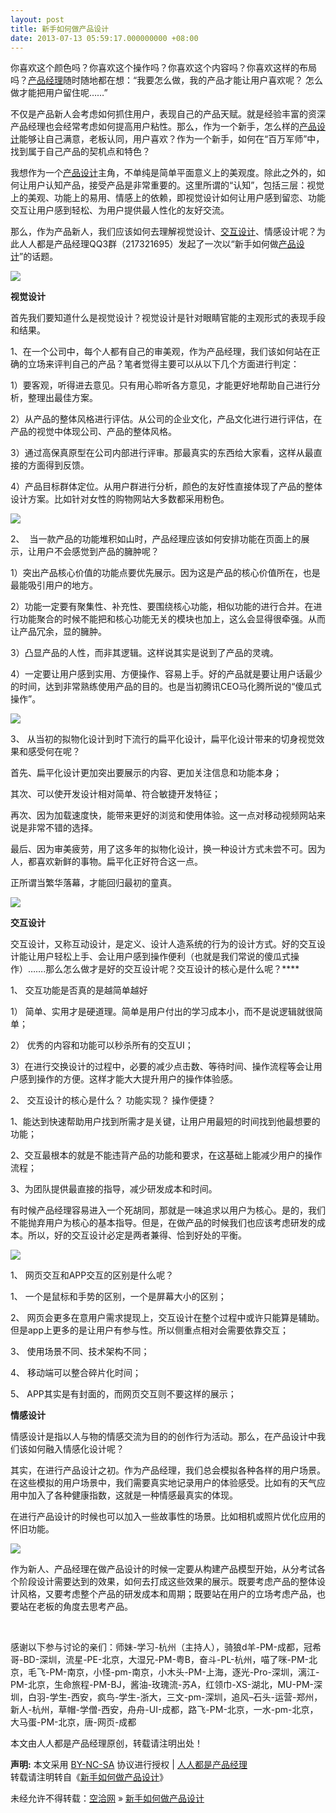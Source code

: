 ```yaml
---
layout: post
title: 新手如何做产品设计
date: 2013-07-13 05:59:17.000000000 +08:00
---
```


你喜欢这个颜色吗？你喜欢这个操作吗？你喜欢这个内容吗？你喜欢这样的布局吗？<span class="wp_keywordlink_affiliate">[产品经理](http://www.woshipm.com/tag/%E4%BA%A7%E5%93%81%E7%BB%8F%E7%90%86 "产品经理")</span>随时随地都在想：“我要怎么做，我的产品才能让用户喜欢呢？ 怎么做才能把用户留住呢……”

不仅是产品新人会考虑如何抓住用户，表现自己的产品天赋。就是经验丰富的资深产品经理也会经常考虑如何提高用户粘性。那么，作为一个新手，怎么样的<span class="wp_keywordlink_affiliate">[产品设计](http://www.woshipm.com/tag/%E4%BA%A7%E5%93%81%E8%AE%BE%E8%AE%A1 "产品设计")</span>能够让自己满意，老板认同，用户喜欢？作为一个新手，如何在“百万军师”中，找到属于自己产品的契机点和特色？

我想作为一个<span class="wp_keywordlink_affiliate">[产品设计](http://www.woshipm.com/tag/%E4%BA%A7%E5%93%81%E8%AE%BE%E8%AE%A1 "查看 产品设计 中的全部文章")</span>主角，不单纯是简单平面意义上的美观度。除此之外的，如何让用户认知产品，接受产品是非常重要的。这里所谓的“认知”，包括三层：视觉上的美观、功能上的易用、情感上的依赖，即视觉设计如何让用户感到留恋、功能交互让用户感到轻松、为用户提供最人性化的友好交流。

那么，作为产品新人，我们应该如何去理解视觉设计、<span class="wp_keywordlink_affiliate">[交互设计](http://www.woshipm.com/tag/%E4%BA%A4%E4%BA%92%E8%AE%BE%E8%AE%A1 "交互设计")</span>、情感设计呢？为此人人都是产品经理QQ3群（217321695）发起了一次以“新手如何做<span class="wp_keywordlink_affiliate">[产品设计](http://www.woshipm.com/tag/%E4%BA%A7%E5%93%81%E8%AE%BE%E8%AE%A1 "查看 产品设计 中的全部文章")</span>”的话题。

[![](http://www.woshipm.com/wp-content/uploads/2013/07/16.jpg)](http://www.woshipm.com/wp-content/uploads/2013/07/16.jpg)

**视觉设计**

首先我们要知道什么是视觉设计？视觉设计是针对眼睛官能的主观形式的表现手段和结果。

1、在一个公司中，每个人都有自己的审美观，作为产品经理，我们该如何站在正确的立场来评判自己的产品？笔者觉得主要可以从以下几个方面进行判定：

1）要客观，听得进去意见。只有用心聆听各方意见，才能更好地帮助自己进行分析，整理出最佳方案。

2）从产品的整体风格进行评估。从公司的企业文化，产品文化进行进行评估，在产品的视觉中体现公司、产品的整体风格。

3）通过高保真原型在公司内部进行评审。那最真实的东西给大家看，这样从最直接的方面得到反馈。

4）产品目标群体定位。从用户群进行分析，颜色的友好性直接体现了产品的整体设计方案。比如针对女性的购物网站大多数都采用粉色。

[![](http://www.woshipm.com/wp-content/uploads/2013/07/24.jpg)](http://www.woshipm.com/wp-content/uploads/2013/07/24.jpg)

2、  当一款产品的功能堆积如山时，产品经理应该如何安排功能在页面上的展示，让用户不会感觉到产品的臃肿呢？

1）突出产品核心价值的功能点要优先展示。因为这是产品的核心价值所在，也是最能吸引用户的地方。

2）功能一定要有聚集性、补充性、要围绕核心功能，相似功能的进行合并。在进行功能聚合的时候不能把和核心功能无关的模块也加上，这么会显得很牵强。从而让产品冗余，显的臃肿。

3）凸显产品的人性，而非其逻辑。这样说其实是说到了产品的灵魂。

4）一定要让用户感到实用、方便操作、容易上手。好的产品就是要让用户话最少的时间，达到非常熟练使用产品的目的。也是当初腾讯CEO马化腾所说的“傻瓜式操作”。

[![](http://www.woshipm.com/wp-content/uploads/2013/07/34-300x162.jpg)](http://www.woshipm.com/wp-content/uploads/2013/07/34.jpg)

3、 从当初的拟物化设计到时下流行的扁平化设计，扁平化设计带来的切身视觉效果和感受何在呢？

首先、扁平化设计更加突出要展示的内容、更加关注信息和功能本身；

其次、可以使开发设计相对简单、符合敏捷开发特征；

再次、因为加载速度快，能带来更好的浏览和使用体验。这一点对移动视频网站来说是非常不错的选择。

最后、因为审美疲劳，用了这多年的拟物化设计，换一种设计方式未尝不可。因为人，都喜欢新鲜的事物。扁平化正好符合这一点。

正所谓当繁华落幕，才能回归最初的童真。

[![](http://www.woshipm.com/wp-content/uploads/2013/07/41.jpg)](http://www.woshipm.com/wp-content/uploads/2013/07/41.jpg)

**交互设计**

交互设计，又称互动设计，是定义、设计人造系统的行为的设计方式。好的交互设计能让用户轻松上手、会让用户感到操作便利（也就是我们常说的傻瓜式操作）…….那么怎么做才是好的交互设计呢？交互设计的核心是什么呢？****

1、 交互功能是否真的是越简单越好

1） 简单、实用才是硬道理。简单是用户付出的学习成本小，而不是说逻辑就很简单；

2） 优秀的内容和功能可以秒杀所有的交互UI；

3）在进行交换设计的过程中，必要的减少点击数、等待时间、操作流程等会让用户感到操作的方便。这样才能大大提升用户的操作体验感。

2、 交互设计的核心是什么？ 功能实现？ 操作便捷？

1、能达到快速帮助用户找到所需才是关键，让用户用最短的时间找到他最想要的功能；

2、交互最根本的就是不能违背产品的功能和要求，在这基础上能减少用户的操作流程；

3、为团队提供最直接的指导，减少研发成本和时间。

有时候产品经理容易进入一个死胡同，那就是一味追求以用户为核心。是的，我们不能抛弃用户为核心的基本指导。但是，在做产品的时候我们也应该考虑研发的成本。所以，好的交互设计必定是两者兼得、恰到好处的平衡。

[![](http://www.woshipm.com/wp-content/uploads/2013/07/51.jpg)](http://www.woshipm.com/wp-content/uploads/2013/07/51.jpg)

1、 网页交互和APP交互的区别是什么呢？

1、 一个是鼠标和手势的区别，一个是屏幕大小的区别；

2、 网页会更多在意用户需求提现上，交互设计在整个过程中或许只能算是辅助。但是app上更多的是让用户有参与性。所以侧重点相对会需要依靠交互；

3、 使用场景不同、技术架构不同；

4、 移动端可以整合碎片化时间；

5、 APP其实是有封面的，而网页交互则不要这样的展示；

**情感设计**

情感设计是指以人与物的情感交流为目的的创作行为活动。那么，在产品设计中我们该如何融入情感化设计呢？

其实，在进行产品设计之初。作为产品经理，我们总会模拟各种各样的用户场景。在这些模拟的用户场景中，我们需要真实地记录用户的体验感受。比如有的天气应用中加入了各种健康指数，这就是一种情感最真实的体现。

在进行产品设计的时候也可以加入一些故事性的场景。比如相机或照片优化应用的怀旧功能。

[![](http://www.woshipm.com/wp-content/uploads/2013/07/6.jpg)](http://www.woshipm.com/wp-content/uploads/2013/07/6.jpg)

作为新人、产品经理在做产品设计的时候一定要从构建产品模型开始，从分考试各个阶段设计需要达到的效果，如何去打成这些效果的展示。既要考虑产品的整体设计风格，又要考虑整个产品的研发成本和周期；既要站在用户的立场考虑产品，也要站在老板的角度去思考产品。

 

感谢以下参与讨论的亲们：师妹-学习-杭州（主持人），骑狼d羊-PM-成都，冠希哥-BD-深圳，流星-PE-北京，大湿兄-PM-粤B，奋斗-PL-杭州，喵了咪-PM-北京，毛飞-PM-南京，小怪-pm-南京，小木头-PM-上海，逐光-Pro-深圳，漓江-PM-北京，生命旅程-PM-BJ，酱油-玫瑰流-苏A，红领巾-XS-湖北，MU-PM-深圳，白羽-学生-西安，疯鸟-学生-浙大，三文-pm-深圳，追风–石头-运营-郑州，新人-杭州，草帽-学僧-西安，舟舟-UI-成都，路飞-PM-北京，一水-pm-北京，大马蛋-PM-北京，唐-网页-成都

本文由人人都是产品经理原创，转载请注明出处！

<span style="font-weight:bold">声明:</span> 本文采用 [BY-NC-SA](http://creativecommons.org/licenses/by-nc-sa/3.0/ "署名-非商业性使用-相同方式共享") 协议进行授权 | [人人都是产品经理](http://www.woshipm.com/)  
转载请注明转自《[新手如何做产品设计](http://www.woshipm.com/discuss/34236.html "新手如何做产品设计")》

未经允许不得转载：[空洽网](http://kongqia.com) » [新手如何做产品设计](http://kongqia.com/14238.html)


